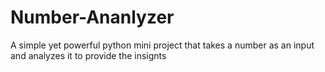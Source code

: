 # Number-Ananlyzer
A simple yet powerful python mini project that takes a number as an input and analyzes it to provide the insignts
